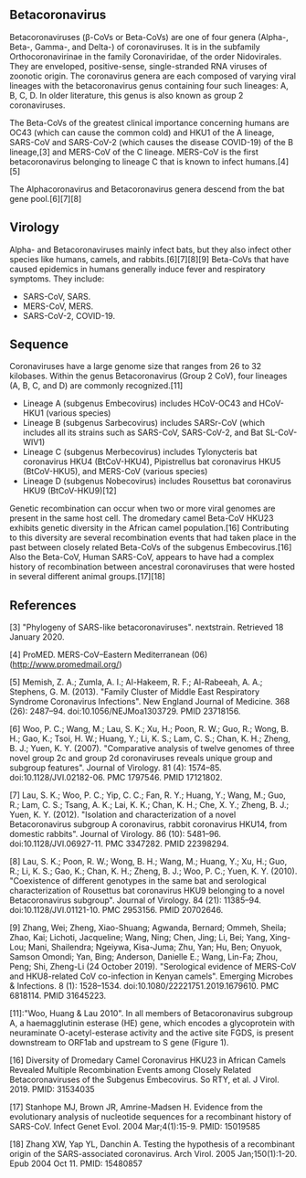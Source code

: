 ## Betacoronavirus


Betacoronaviruses (β-CoVs or Beta-CoVs) are one of four genera (Alpha-, Beta-, Gamma-, and Delta-) of coronaviruses. It is in the subfamily Orthocoronavirinae in the family Coronaviridae, of the order Nidovirales. They are enveloped, positive-sense, single-stranded RNA viruses of zoonotic origin. The coronavirus genera are each composed of varying viral lineages with the betacoronavirus genus containing four such lineages: A, B, C, D. In older literature, this genus is also known as group 2 coronaviruses.

The Beta-CoVs of the greatest clinical importance concerning humans are OC43 (which can cause the common cold) and HKU1 of the A lineage, SARS-CoV and SARS-CoV-2 (which causes the disease COVID-19) of the B lineage,[3] and MERS-CoV of the C lineage. MERS-CoV is the first betacoronavirus belonging to lineage C that is known to infect humans.[4][5]

The Alphacoronavirus and Betacoronavirus genera descend from the bat gene pool.[6][7][8]

## Virology


Alpha- and Betacoronaviruses mainly infect bats, but they also infect other species like humans, camels, and rabbits.[6][7][8][9] Beta-CoVs that have caused epidemics in humans generally induce fever and respiratory symptoms. They include:

+ SARS-CoV, SARS.
+ MERS-CoV, MERS.
+ SARS-CoV-2, COVID-19.

## Sequence


Coronaviruses have a large genome size that ranges from 26 to 32 kilobases. Within the genus Betacoronavirus (Group 2 CoV), four lineages (A, B, C, and D) are commonly recognized.[11]

+ Lineage A (subgenus Embecovirus) includes HCoV-OC43 and HCoV-HKU1 (various species)
+ Lineage B (subgenus Sarbecovirus) includes SARSr-CoV (which includes all its strains such as SARS-CoV, SARS-CoV-2, and Bat SL-CoV-WIV1)
+ Lineage C (subgenus Merbecovirus) includes Tylonycteris bat coronavirus HKU4 (BtCoV-HKU4), Pipistrellus bat coronavirus HKU5 (BtCoV-HKU5), and MERS-CoV (various species)
+ Lineage D (subgenus Nobecovirus) includes Rousettus bat coronavirus HKU9 (BtCoV-HKU9)[12]

Genetic recombination can occur when two or more viral genomes are present in the same host cell. The dromedary camel Beta-CoV HKU23 exhibits genetic diversity in the African camel population.[16] Contributing to this diversity are several recombination events that had taken place in the past between closely related Beta-CoVs of the subgenus Embecovirus.[16] Also the Beta-CoV, Human SARS-CoV, appears to have had a complex history of recombination between ancestral coronaviruses that were hosted in several different animal groups.[17][18]


## References


[3] "Phylogeny of SARS-like betacoronaviruses". nextstrain. Retrieved 18 January 2020.

[4] ProMED. MERS-CoV–Eastern Mediterranean (06) (http://www.promedmail.org/)

[5] Memish, Z. A.; Zumla, A. I.; Al-Hakeem, R. F.; Al-Rabeeah, A. A.; Stephens, G. M. (2013). "Family Cluster of Middle East Respiratory Syndrome Coronavirus Infections". New England Journal of Medicine. 368 (26): 2487–94. doi:10.1056/NEJMoa1303729. PMID 23718156.
 
[6] Woo, P. C.; Wang, M.; Lau, S. K.; Xu, H.; Poon, R. W.; Guo, R.; Wong, B. H.; Gao, K.; Tsoi, H. W.; Huang, Y.; Li, K. S.; Lam, C. S.; Chan, K. H.; Zheng, B. J.; Yuen, K. Y. (2007). "Comparative analysis of twelve genomes of three novel group 2c and group 2d coronaviruses reveals unique group and subgroup features". Journal of Virology. 81 (4): 1574–85. doi:10.1128/JVI.02182-06. PMC 1797546. PMID 17121802.

[7] Lau, S. K.; Woo, P. C.; Yip, C. C.; Fan, R. Y.; Huang, Y.; Wang, M.; Guo, R.; Lam, C. S.; Tsang, A. K.; Lai, K. K.; Chan, K. H.; Che, X. Y.; Zheng, B. J.; Yuen, K. Y. (2012). "Isolation and characterization of a novel Betacoronavirus subgroup A coronavirus, rabbit coronavirus HKU14, from domestic rabbits". Journal of Virology. 86 (10): 5481–96. doi:10.1128/JVI.06927-11. PMC 3347282. PMID 22398294.

[8] Lau, S. K.; Poon, R. W.; Wong, B. H.; Wang, M.; Huang, Y.; Xu, H.; Guo, R.; Li, K. S.; Gao, K.; Chan, K. H.; Zheng, B. J.; Woo, P. C.; Yuen, K. Y. (2010). "Coexistence of different genotypes in the same bat and serological characterization of Rousettus bat coronavirus HKU9 belonging to a novel Betacoronavirus subgroup". Journal of Virology. 84 (21): 11385–94. doi:10.1128/JVI.01121-10. PMC 2953156. PMID 20702646.

[9] Zhang, Wei; Zheng, Xiao-Shuang; Agwanda, Bernard; Ommeh, Sheila; Zhao, Kai; Lichoti, Jacqueline; Wang, Ning; Chen, Jing; Li, Bei; Yang, Xing-Lou; Mani, Shailendra; Ngeiywa, Kisa-Juma; Zhu, Yan; Hu, Ben; Onyuok, Samson Omondi; Yan, Bing; Anderson, Danielle E.; Wang, Lin-Fa; Zhou, Peng; Shi, Zheng-Li (24 October 2019). "Serological evidence of MERS-CoV and HKU8-related CoV co-infection in Kenyan camels". Emerging Microbes & Infections. 8 (1): 1528–1534. doi:10.1080/22221751.2019.1679610. PMC 6818114. PMID 31645223.


[11]:"Woo, Huang & Lau 2010". In all members of Betacoronavirus subgroup A, a haemagglutinin esterase (HE) gene, which encodes a glycoprotein with neuraminate O-acetyl-esterase activity and the active site FGDS, is present downstream to ORF1ab and upstream to S gene (Figure 1).

[16] Diversity of Dromedary Camel Coronavirus HKU23 in African Camels Revealed Multiple Recombination Events among Closely Related Betacoronaviruses of the Subgenus Embecovirus. So RTY, et al. J Virol. 2019. PMID: 31534035

[17] Stanhope MJ, Brown JR, Amrine-Madsen H. Evidence from the evolutionary analysis of nucleotide sequences for a recombinant history of SARS-CoV. Infect Genet Evol. 2004 Mar;4(1):15-9. PMID: 15019585

[18] Zhang XW, Yap YL, Danchin A. Testing the hypothesis of a recombinant origin of the SARS-associated coronavirus. Arch Virol. 2005 Jan;150(1):1-20. Epub 2004 Oct 11. PMID: 15480857


